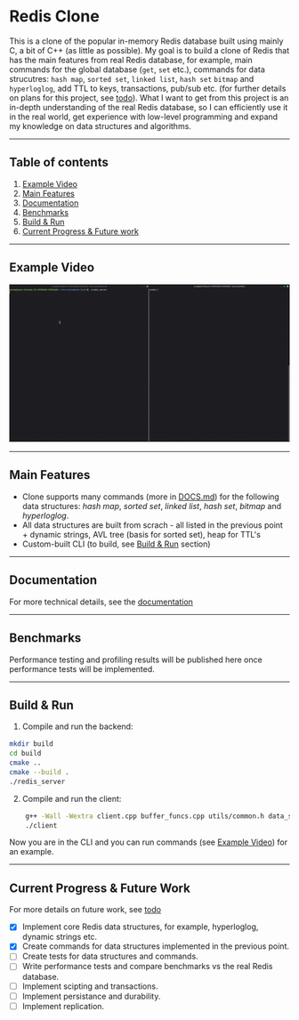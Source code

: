 # Redis Clone

This is a clone of the popular in-memory Redis database built using mainly C, a bit of C++ (as little as possible). My
goal is to build a clone of Redis that has the main features from real Redis database, for example, main commands for
the global database (`get`, `set` etc.), commands for data strucutres: `hash map`, `sorted set`, `linked list`,
`hash set` `bitmap` and `hyperloglog`, add TTL to keys, transactions, pub/sub etc. (for further details on plans for
this project, see [todo](todo.md)). What I want to get from this project is an in-depth understanding of the real
Redis database, so I can efficiently use it in the real world, get experience with low-level programming and expand my
knowledge on data structures and algorithms.

---

## Table of contents

1. [Example Video](#example-video)
2. [Main Features](#main-features)
3. [Documentation](#documentation)
4. [Benchmarks](#benchmarks)
5. [Build & Run](#build--run)
6. [Current Progress & Future work](#current-progress--future-work)

---

## Example Video

![Demo](assets/demo.gif)

---

## Main Features

- Clone supports many commands (more in [DOCS.md](DOCS.md)) for the following data structures: *hash map*, *sorted set*,
  *linked list*, *hash set*, *bitmap* and *hyperloglog*.
- All data structures are built from scrach - all listed in the previous point + dynamic strings, AVL tree (basis for
  sorted set), heap for TTL's
- Custom-built CLI (to build, see [Build & Run](#build--run) section)

---

## Documentation

For more technical details, see the [documentation](DOCS.md)

---

## Benchmarks

Performance testing and profiling results will be published here once performance tests will be implemented.

---

## Build & Run

1. Compile and run the backend:

  ```bash
  mkdir build 
  cd build
  cmake ..
  cmake --build .
  ./redis_server
   ```

2. Compile and run the client:

  ```bash
      g++ -Wall -Wextra client.cpp buffer_funcs.cpp utils/common.h data_structures/dstr.cpp -Iutils -o client  
      ./client
  ```

Now you are in the CLI and you can run commands (see [Example Video](#example-video)) for an example.

---

## Current Progress & Future Work

For more details on future work, see [todo](todo.md)

- [x] Implement core Redis data structures, for example, hyperloglog, dynamic strings etc.
- [x] Create commands for data structures implemented in the previous point.
- [ ] Create tests for data structures and commands.
- [ ] Write performance tests and compare benchmarks vs the real Redis database.
- [ ] Implement scipting and transactions.
- [ ] Implement persistance and durability.
- [ ] Implement replication.